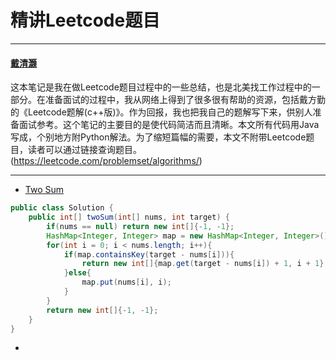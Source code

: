 # 精讲Leetcode题目
***
#### [戴清灏](mailto:rogerdai16@gail.com)

这本笔记是我在做Leetcode题目过程中的一些总结，也是北美找工作过程中的一部分。在准备面试的过程中，我从网络上得到了很多很有帮助的资源，包括戴方勤的《Leetcode题解(c++版)》。作为回报，我也把我自己的题解写下来，供别人准备面试参考。这个笔记的主要目的是使代码简洁而且清晰。本文所有代码用Java写成，个别地方附Python解法。为了缩短篇幅的需要，本文不附带Leetcode题目，读者可以通过链接查询题目。(https://leetcode.com/problemset/algorithms/)

---

* [Two Sum](https://leetcode.com/problems/two-sum/)
```java
public class Solution {
    public int[] twoSum(int[] nums, int target) {
        if(nums == null) return new int[]{-1, -1};
        HashMap<Integer, Integer> map = new HashMap<Integer, Integer>();
        for(int i = 0; i < nums.length; i++){
            if(map.containsKey(target - nums[i])){
                return new int[]{map.get(target - nums[i]) + 1, i + 1};
            }else{
                map.put(nums[i], i);
            }
        }
        return new int[]{-1, -1};
    }
}
```


* 


